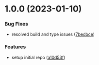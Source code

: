 # 1.0.0 (2023-01-10)


### Bug Fixes

* resolved build and type issues ([7bedbce](https://github.com/Salable/react-sdk/commit/7bedbcee22dc8648e59a5dadeb17a98bbbfa122b))


### Features

* setup initial repo ([a10d53f](https://github.com/Salable/react-sdk/commit/a10d53fc210ea50de40661adf726da334318aefa))
